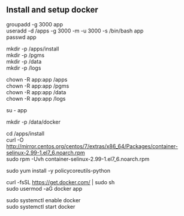 ## Install and setup docker 
groupadd -g 3000 app  
useradd -d /apps -g 3000 -m -u 3000 -s /bin/bash app  
passwd app

mkdir -p /apps/install  
mkdir -p /pgms  
mkdir -p /data  
mkdir -p /logs

chown -R app:app /apps  
chown -R app:app /pgms  
chown -R app:app /data  
chown -R app:app /logs  

su - app

mkdir -p /data/docker

cd /apps/install  
curl -O http://mirror.centos.org/centos/7/extras/x86_64/Packages/container-selinux-2.99-1.el7_6.noarch.rpm  
sudo rpm -Uvh container-selinux-2.99-1.el7_6.noarch.rpm 

sudo yum install -y policycoreutils-python

curl -fsSL https://get.docker.com/ | sudo sh  
sudo usermod -aG docker app

sudo systemctl enable docker  
sudo systemctl start docker
